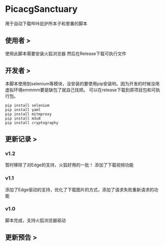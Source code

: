 # PicacgSanctuary
用于自动下载哔咔庇护所本子和里番的脚本

## 使用者 > 
使用此脚本需要安装火狐浏览器
然后在Release下载可执行文件

## 开发者 > 
本脚本使用到selenium等模块，没安装的要使用pip安装哟。因为开发的时候没用虚拟环境emmmm要是缺包了就自己找把。
可以在release下载到原项目包和可执行包。

```
pip install selenium
pip install yaml
pip install mitmproxy
pip install m3u8
pip install cryptography
```

## 更新记录 >

### v1.2
暂时移除了对Edge的支持，火狐好用的一批！
添加了下载视频功能

### v1.1
添加了Edge驱动的支持，优化了下载图片的方式，添加了请求失败重新请求的功能

### v1.0
脚本完成，支持火狐浏览器驱动

## 更新预告 >

